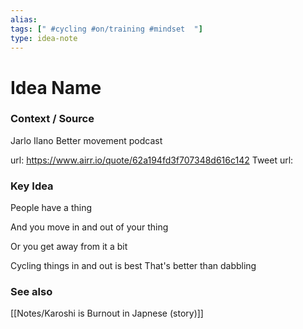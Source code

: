 ```yaml
---
alias: 
tags: [" #cycling #on/training #mindset  "]
type: idea-note
---
```

# Idea Name

### Context / Source
Jarlo Ilano
Better movement podcast

url: https://www.airr.io/quote/62a194fd3f707348d616c142
Tweet url: 

### Key Idea

People have a thing

And you move in and out of your thing

Or you get away from it a bit

Cycling things in and out is best
That's better than dabbling

### See also

[[Notes/Karoshi is Burnout in Japnese (story)]]